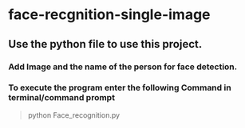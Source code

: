# face-recgnition-single-image
## Use the python file to use this project.
### Add Image and the name of the person for face detection.
### To execute the program enter the following Command in terminal/command prompt
> python Face_recognition.py
